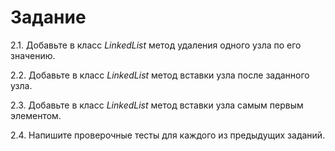 # Задание

2.1. Добавьте в класс *LinkedList* метод удаления одного узла по его значению.

2.2. Добавьте в класс *LinkedList* метод вставки узла после заданного узла.

2.3. Добавьте в класс *LinkedList* метод вставки узла самым первым элементом.

2.4. Напишите проверочные тесты для каждого из предыдущих заданий.
